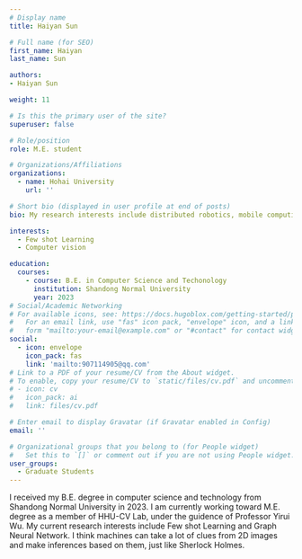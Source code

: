 ```yaml
---
# Display name
title: Haiyan Sun

# Full name (for SEO)
first_name: Haiyan
last_name: Sun

authors:
- Haiyan Sun

weight: 11

# Is this the primary user of the site?
superuser: false

# Role/position
role: M.E. student

# Organizations/Affiliations
organizations:
  - name: Hohai University
    url: ''

# Short bio (displayed in user profile at end of posts)
bio: My research interests include distributed robotics, mobile computing and programmable matter.

interests:
  - Few shot Learning
  - Computer vision

education:
  courses:
    - course: B.E. in Computer Science and Techonology
      institution: Shandong Normal University
      year: 2023
# Social/Academic Networking
# For available icons, see: https://docs.hugoblox.com/getting-started/page-builder/#icons
#   For an email link, use "fas" icon pack, "envelope" icon, and a link in the
#   form "mailto:your-email@example.com" or "#contact" for contact widget.
social:
  - icon: envelope
    icon_pack: fas
    link: 'mailto:907114905@qq.com'
# Link to a PDF of your resume/CV from the About widget.
# To enable, copy your resume/CV to `static/files/cv.pdf` and uncomment the lines below.
# - icon: cv
#   icon_pack: ai
#   link: files/cv.pdf

# Enter email to display Gravatar (if Gravatar enabled in Config)
email: ''

# Organizational groups that you belong to (for People widget)
#   Set this to `[]` or comment out if you are not using People widget.
user_groups:
  - Graduate Students
---
```


I received my B.E. degree in computer science and technology from Shandong Normal University in 2023. I am currently working toward M.E. degree as a member of HHU-CV Lab, under the guidence of Professor Yirui Wu. My current research interests include Few shot Learning and Graph Neural Network. I think machines can take a lot of clues from 2D images and make inferences based on them, just like Sherlock Holmes.
